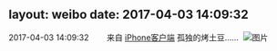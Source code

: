 layout: weibo
date: 2017-04-03 14:09:32
---
<meta name="referrer" content="no-referrer" />

2017-04-03 14:09:32  &nbsp;&nbsp;&nbsp;&nbsp;&nbsp;&nbsp; 来自 <a href="http://app.weibo.com/t/feed/9ksdit" rel="nofollow">iPhone客户端</a>
孤独的烤土豆…… ​​​
![图片](https://wx2.sinaimg.cn/large/6d2a6003ly1fe9glgbnxlj20qo0zkwpd.jpg)
